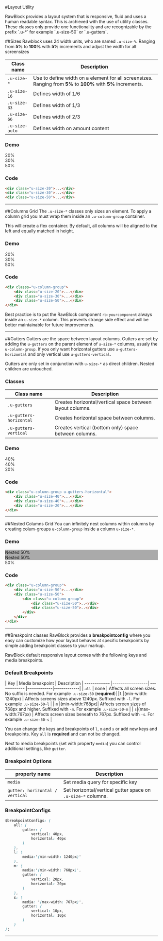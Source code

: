 #Layout Utility
<p class="docs-intro">
    RawBlock provides a layout system that is responsive, fluid and uses a human readable syntax.
    This is archieved with the use of utility classes. These classes only provide one functionality and are recognizable by the prefix `.u-*` for example `.u-size-50` or `.u-gutters`.
</p>

##Sizes
Rawblock uses 24 width units, who are named `.u-size-%`. Ranging from **5%** to **100%** with **5%** increments and adjust the width for
all screensizes

| Class name | Description
| ------------- |-------------|
| `.u-size-*`  | Use to define width on a element for all screensizes. Ranging from **5%** to **100%** with **5%** increments. |
|`.u-size-16`| Defines width of 1/6 |
| `.u-size-33` | Defines width of 1/3 |
| `.u-size-66` | Defines width of 2/3 |
| `.u-size-auto` | Defines width on amount content |                 

<h3 class="docs-example-title">Demo</h3>

<div class="docs-example">
    <div>
        <div class="u-size-20">
            <div class="docs-item">20%</div>
        </div>
        <div class="u-size-30">
            <div class="docs-item">30%</div>
        </div>
        <div class="u-size-50">
            <div class="docs-item">50%</div>
        </div>
    </div>
</div>
                   
<h3 class="docs-example-title">Code</h3>

```html
<div class="u-size-20">...</div>
<div class="u-size-30">...</div>
<div class="u-size-50">...</div>
```
                    
<hr>

##Columns Grid
The `.u-size-*` classes only sizes an element. To apply a column grid you must wrap them inside an `.u-column-group` container.

This will create a flex container. By default, all columns will be aligned to the left and equally matched in height.

<h3 class="docs-example-title">Demo</h3>

<div class="docs-example">
    <div class="u-column-group">
        <div class="u-size-20">
            <div class="docs-item">20%</div>
        </div>
        <div class="u-size-30">
            <div class="docs-item">30%</div>
        </div>
        <div class="u-size-50">
            <div class="docs-item">50%</div>
        </div>
    </div>
</div>
                   
<h3 class="docs-example-title">Code</h3>

```html
<div classs="u-column-group">
    <div class="u-size-20">...</div>
    <div class="u-size-30">...</div>
    <div class="u-size-50">...</div>
</div>    
```

Best practice is to put the RawBlock component `rb-yourcomponent` always inside an `u-size-*` column. This prevents strange side effect and will be better maintainable for future improvements. 

<hr>

##Gutters
Gutters are the space between layout columns. Gutters are set by adding the `u-gutters`
on the parent element of `u-size-*` columns, usualy the `u-column-group`. If you only
want horizontal gutters use `u-gutters-horizontal` and only vertical use `u-gutters-vertical`.

Gutters are only set in conjunction with `u-size-*` as direct children. Nested children are untouched.
              
<h3 class="docs-example-title">Classes</h3>

| Class name | Description
| ------------- |-------------|
| `.u-gutters`  | Creates horizontal/vertical space between layout columns. |
|`.u-gutters-horizontal`| Creates horizontal space between columns.  |
| `.u-gutters-vertical` | Creates vertical (bottom only) space between columns. |

                 
<h3 class="docs-example-title">Demo</h3>

<div class="docs-example">
    <div class="u-column-group u-gutters-horizontal">
        <div class="u-size-40">
            <div class="docs-item">40%</div>
        </div>
        <div class="u-size-40">
            <div class="docs-item">40%</div>
        </div>
        <div class="u-size-20">
            <div class="docs-item">20%</div>
        </div>
    </div>
</div>

                   
<h3 class="docs-example-title">Code</h3>

```html
<div class="u-column-group u-gutters-horizontal">
    <div class="u-size-40">...</div>
    <div class="u-size-40">...</div>
    <div class="u-size-20">...</div>
</div>
```

<hr>

##Nested Columns Grid
You can infinitely nest columns within columns by creating colum-groups `u-column-group` inside a column `u-size-*`.

<h3 class="docs-example-title">Demo</h3>

<div class="docs-example">
    <div class="u-column-group">
        <div class="u-size-50">
            <div class="u-column-group u-gutters-horizontal">
            	<div class="u-size-50">
            		<div class="docs-item" style="background:#aaa;">Nested 50%</div>
            	</div>
            	<div class="u-size-50">
	            	<div class="docs-item" style="background:#aaa;">Nested 50%</div>
            	</div>
            </div>
        </div>
        <div class="u-size-50">
            <div class="docs-item">50%</div>
        </div>
    </div>
</div>

<h3 class="docs-example-title">Code</h3>

```html
<div class="u-column-group">
    <div class="u-size-50">...</div>
    <div class="u-size-50">
    	<div class="u-column-group">
    		<div class="u-size-50">..</div>
    		<div class="u-size-50">..</div>
    	</div>
    </div>
</div>
```

<hr>

##Breakpoint classes
RawBlock provides a **breakpointconfig** where you easy can customize how your layout behaves at specific breakpoints by simple adding breakpoint classes to your markup. 

RawBlock default responsive layout comes with the following keys and media breakpoints. 

<h3 class="docs-example-title">Default Breakpoints</h3>

| Key | Media breakpoint | Description 
| ------------- |------------------| ------------- |-------------|-------------|
| `all`  | none | Affects all screen sizes. No suffix is needed. For example `.u-size-50` (**required**)|
|`l` |(min-width: 1240px) | Affects screens sizes above 1240px. Suffixed with `-l`. For example `.u-size-50-l`  |
| `m` |(min-width:768px)| Affects screen sizes of 768px and higher. Suffixed with `-m`. For example `.u-size-50-m` |
| `s`|(max-width:767px) | Affects screen sizes beneath to 767px. Suffixed with `-s`. For example `.u-size-50-s`  |
                   
You can change the keys and breakpoints of `l`, `m` and `s` or add new keys and breakpoints. Key `all` is **required** and can not be changed.   
                   
Next to media breakpoints (set with property `media`) you can control additional settings, like `gutter`.
                      
<h3 class="docs-example-title">Breakpoint Options</h3>

| property name | Description
| ------------- |-------------|
| `media`  | Set media query for specific key |
|`gutter: horizontal / vertical`| Set horizontal/vertical gutter space on `.u-size-*` columns.  |
  
                    
<h3 class="docs-example-title">BreakpointConfigs</h3>

```css
$breakpointConfigs: (
    all: (
        gutter: (
        	vertical: 40px,
        	horizontal: 40px
        )
    ),
    l: (
        media:'(min-width: 1240px)'
    ),
    m: (
        media:'(min-width: 768px)',
        gutter: (
            vertical: 20px,
            horizontal: 20px
        )
    ),
    s: (
        media: '(max-width: 767px)',
        gutter: (
            vertical: 10px,
            horizontal: 10px
        )
    )
);
```

<hr>